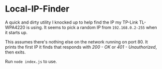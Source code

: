 # Local-IP-Finder

A quick and dirty utility I knocked up to help find the IP my TP-Link TL-WPA4220 is using. It seems to pick a random IP from `192.168.0.2-255` when it starts up.

This assumes there's nothing else on the network running on port 80. It prints the first IP it finds that responds with *200 - OK* or *401 - Unauthorized*, then exits.

Run `node index.js` to use.
